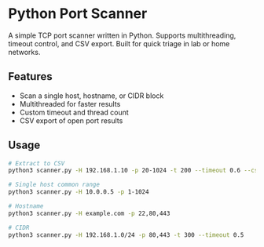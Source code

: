 # Python Port Scanner

A simple TCP port scanner written in Python. Supports multithreading, timeout control, and CSV export. Built for quick triage in lab or home networks.

## Features
- Scan a single host, hostname, or CIDR block
- Multithreaded for faster results
- Custom timeout and thread count
- CSV export of open port results

## Usage
```bash
# Extract to CSV
python3 scanner.py -H 192.168.1.10 -p 20-1024 -t 200 --timeout 0.6 --csv results.csv

# Single host common range
python3 scanner.py -H 10.0.0.5 -p 1-1024

# Hostname
python3 scanner.py -H example.com -p 22,80,443

# CIDR
python3 scanner.py -H 192.168.1.0/24 -p 80,443 -t 300 --timeout 0.5
